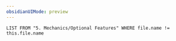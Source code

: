 ```yaml
---
obsidianUIMode: preview
---
```

```dataview
LIST FROM "5. Mechanics/Optional Features" WHERE file.name != this.file.name
```